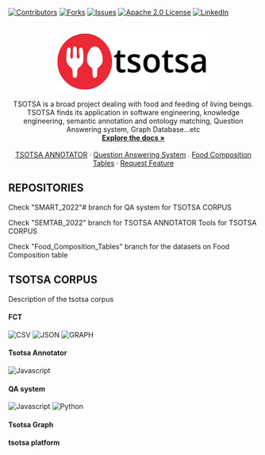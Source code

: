 <!-- Templates Credits : https://github.com/othneildrew/Best-README-Template/pull/73 -->
<a name="readme-top"></a>


<!-- PROJECT SHIELDS -->
<!--
*** I'm using markdown "reference style" links for readability.
*** Reference links are enclosed in brackets [ ] instead of parentheses ( ).
*** See the bottom of this document for the declaration of the reference variables
*** for contributors-url, forks-url, etc. This is an optional, concise syntax you may use.
*** https://www.markdownguide.org/basic-syntax/#reference-style-links
-->
[![Contributors][contributors-shield]][contributors-url]
[![Forks][forks-shield]][forks-url]
[![Issues][issues-shield]][issues-url]
[![Apache 2.0 License][license-shield]][license-url]
[![LinkedIn][linkedin-shield]][linkedin-url]

<br />
<div align="center">
  <a href="https://github.com/jiofidelus/tsotsa">
    <img src="tsotsa.png" alt="Logo" width="310" height="120">
  </a>

  <p align="center">
   TSOTSA is a broad project dealing with food and feeding of living beings. TSOTSA finds its application in software engineering, knowledge engineering, semantic annotation and ontology matching, Question Answering system, Graph Database...etc 
    <br />
    <a href="https://github.com/jiofidelus/tsotsa"><strong>Explore the docs »</strong></a>
    <br />
    <br />
    <a href="https://github.com/jiofidelus/tsotsa/tree/SemTab_22">TSOTSA ANNOTATOR</a>
    ·
    <a href="https://github.com/jiofidelus/tsotsa/tree/SMART_22">Question Answering System</a>
    .
    <a href="#">Food Composition Tables</a>
    ·
    <a href="https://github.com/jiofidelus/tsotsa">Request Feature</a>
  </p>
</div>

<!-- ABOUT THE REPOSITORIES -->
## REPOSITORIES

Check "SMART_2022"# branch for QA system for TSOTSA CORPUS

Check "SEMTAB_2022" branch for TSOTSA ANNOTATOR Tools for TSOTSA CORPUS

Check "Food_Composition_Tables" branch for the datasets on Food Composition table

<!-- ABOUT THE TSOTSA CORPUS -->
## TSOTSA CORPUS
Description of the tsotsa corpus

<h4>FCT</h4>

 ![CSV] ![JSON] ![GRAPH]
 
<h4>Tsotsa Annotator</h4>

![Javascript]

<h4>QA system</h4>

![Javascript] ![Python]

<h4>Tsotsa Graph</h4>

<h4>tsotsa platform</h4>



<!-- MARKDOWN LINKS & IMAGES -->
<!-- https://www.markdownguide.org/basic-syntax/#reference-style-links -->
[contributors-shield]: https://img.shields.io/static/v1?label=CONTRIBUTORS&message=04&color=brightgreen&style=for-the-badge
[contributors-url]: https://github.com/jiofidelus/tsotsa/contributors
[forks-shield]: https://img.shields.io/static/v1?label=FORKS&message=02&color=yellowgreen&style=for-the-badge
[forks-url]: https://github.com/jiofidelus/tsotsa/network/members
[issues-shield]: https://img.shields.io/static/v1?label=ISSUES&message=00&color=red&style=for-the-badge
[issues-url]: https://github.com/othneildrew/Best-README-Template/issues
[license-shield]: https://img.shields.io/static/v1?label=LICENCE&message=APACHE%202.0&color=blue&style=for-the-badge
[license-url]: https://github.com/jiofidelus/tsotsa/network/LICENSE
[linkedin-shield]: https://img.shields.io/badge/-LinkedIn-black.svg?style=for-the-badge&logo=linkedin&colorB=555
[linkedin-url]: https://github.com/jiofidelus/tsotsa/
[product-screenshot]: images/screenshot.png
[Javascript]: https://img.shields.io/badge/_-JAVASCRIPT-orange
[Python]: https://img.shields.io/badge/_-PYTHON-yellow

[CSV]: https://img.shields.io/badge/_-CSV-lightgrey
[JSON]: https://img.shields.io/badge/_-JSON-lightgrey
[GRAPH]: https://img.shields.io/badge/_-BLAZE%20GRAPH-lightgrey

[Next.js]: https://img.shields.io/badge/next.js-000000?style=for-the-badge&logo=nextdotjs&logoColor=white
[Next-url]: https://nextjs.org/
[React.js]: https://img.shields.io/badge/React-20232A?style=for-the-badge&logo=react&logoColor=61DAFB
[React-url]: https://reactjs.org/
[Vue.js]: https://img.shields.io/badge/Vue.js-35495E?style=for-the-badge&logo=vuedotjs&logoColor=4FC08D
[Vue-url]: https://vuejs.org/
[Angular.io]: https://img.shields.io/badge/Angular-DD0031?style=for-the-badge&logo=angular&logoColor=white
[Angular-url]: https://angular.io/
[Svelte.dev]: https://img.shields.io/badge/Svelte-4A4A55?style=for-the-badge&logo=svelte&logoColor=FF3E00
[Svelte-url]: https://svelte.dev/
[Laravel.com]: https://img.shields.io/badge/Laravel-FF2D20?style=for-the-badge&logo=laravel&logoColor=white
[Laravel-url]: https://laravel.com
[Bootstrap.com]: https://img.shields.io/badge/Bootstrap-563D7C?style=for-the-badge&logo=bootstrap&logoColor=white
[Bootstrap-url]: https://getbootstrap.com
[JQuery.com]: https://img.shields.io/badge/jQuery-0769AD?style=for-the-badge&logo=jquery&logoColor=white
[JQuery-url]: https://jquery.com 
